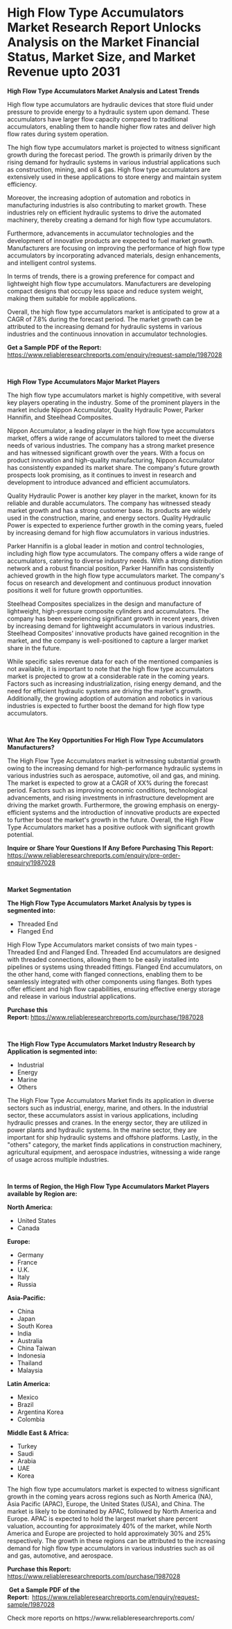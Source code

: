<p><h1>High Flow Type Accumulators Market Research Report Unlocks Analysis on the Market Financial Status, Market Size, and Market Revenue upto 2031</h1></p><p><strong>High Flow Type Accumulators Market Analysis and Latest Trends</strong></p>
<p><p>High flow type accumulators are hydraulic devices that store fluid under pressure to provide energy to a hydraulic system upon demand. These accumulators have larger flow capacity compared to traditional accumulators, enabling them to handle higher flow rates and deliver high flow rates during system operation.</p><p>The high flow type accumulators market is projected to witness significant growth during the forecast period. The growth is primarily driven by the rising demand for hydraulic systems in various industrial applications such as construction, mining, and oil & gas. High flow type accumulators are extensively used in these applications to store energy and maintain system efficiency.</p><p>Moreover, the increasing adoption of automation and robotics in manufacturing industries is also contributing to market growth. These industries rely on efficient hydraulic systems to drive the automated machinery, thereby creating a demand for high flow type accumulators.</p><p>Furthermore, advancements in accumulator technologies and the development of innovative products are expected to fuel market growth. Manufacturers are focusing on improving the performance of high flow type accumulators by incorporating advanced materials, design enhancements, and intelligent control systems.</p><p>In terms of trends, there is a growing preference for compact and lightweight high flow type accumulators. Manufacturers are developing compact designs that occupy less space and reduce system weight, making them suitable for mobile applications.</p><p>Overall, the high flow type accumulators market is anticipated to grow at a CAGR of 7.8% during the forecast period. The market growth can be attributed to the increasing demand for hydraulic systems in various industries and the continuous innovation in accumulator technologies.</p></p>
<p><strong>Get a Sample PDF of the Report:&nbsp;</strong> <a href="https://www.reliableresearchreports.com/enquiry/request-sample/1987028">https://www.reliableresearchreports.com/enquiry/request-sample/1987028</a></p>
<p>&nbsp;</p>
<p><strong>High Flow Type Accumulators Major Market Players</strong></p>
<p><p>The high flow type accumulators market is highly competitive, with several key players operating in the industry. Some of the prominent players in the market include Nippon Accumulator, Quality Hydraulic Power, Parker Hannifin, and Steelhead Composites.</p><p>Nippon Accumulator, a leading player in the high flow type accumulators market, offers a wide range of accumulators tailored to meet the diverse needs of various industries. The company has a strong market presence and has witnessed significant growth over the years. With a focus on product innovation and high-quality manufacturing, Nippon Accumulator has consistently expanded its market share. The company's future growth prospects look promising, as it continues to invest in research and development to introduce advanced and efficient accumulators.</p><p>Quality Hydraulic Power is another key player in the market, known for its reliable and durable accumulators. The company has witnessed steady market growth and has a strong customer base. Its products are widely used in the construction, marine, and energy sectors. Quality Hydraulic Power is expected to experience further growth in the coming years, fueled by increasing demand for high flow accumulators in various industries.</p><p>Parker Hannifin is a global leader in motion and control technologies, including high flow type accumulators. The company offers a wide range of accumulators, catering to diverse industry needs. With a strong distribution network and a robust financial position, Parker Hannifin has consistently achieved growth in the high flow type accumulators market. The company's focus on research and development and continuous product innovation positions it well for future growth opportunities.</p><p>Steelhead Composites specializes in the design and manufacture of lightweight, high-pressure composite cylinders and accumulators. The company has been experiencing significant growth in recent years, driven by increasing demand for lightweight accumulators in various industries. Steelhead Composites' innovative products have gained recognition in the market, and the company is well-positioned to capture a larger market share in the future.</p><p>While specific sales revenue data for each of the mentioned companies is not available, it is important to note that the high flow type accumulators market is projected to grow at a considerable rate in the coming years. Factors such as increasing industrialization, rising energy demand, and the need for efficient hydraulic systems are driving the market's growth. Additionally, the growing adoption of automation and robotics in various industries is expected to further boost the demand for high flow type accumulators.</p></p>
<p>&nbsp;</p>
<p><strong>What Are The Key Opportunities For High Flow Type Accumulators Manufacturers?</strong></p>
<p><p>The High Flow Type Accumulators market is witnessing substantial growth owing to the increasing demand for high-performance hydraulic systems in various industries such as aerospace, automotive, oil and gas, and mining. The market is expected to grow at a CAGR of XX% during the forecast period. Factors such as improving economic conditions, technological advancements, and rising investments in infrastructure development are driving the market growth. Furthermore, the growing emphasis on energy-efficient systems and the introduction of innovative products are expected to further boost the market's growth in the future. Overall, the High Flow Type Accumulators market has a positive outlook with significant growth potential.</p></p>
<p><strong>Inquire or Share Your Questions If Any Before Purchasing This Report:</strong> <a href="https://www.reliableresearchreports.com/enquiry/pre-order-enquiry/1987028">https://www.reliableresearchreports.com/enquiry/pre-order-enquiry/1987028</a></p>
<p>&nbsp;</p>
<p><strong>Market Segmentation</strong></p>
<p><strong>The High Flow Type Accumulators Market Analysis by types is segmented into:</strong></p>
<p><ul><li>Threaded End</li><li>Flanged End</li></ul></p>
<p><p>High Flow Type Accumulators market consists of two main types - Threaded End and Flanged End. Threaded End accumulators are designed with threaded connections, allowing them to be easily installed into pipelines or systems using threaded fittings. Flanged End accumulators, on the other hand, come with flanged connections, enabling them to be seamlessly integrated with other components using flanges. Both types offer efficient and high flow capabilities, ensuring effective energy storage and release in various industrial applications.</p></p>
<p><strong>Purchase this Report:&nbsp;</strong><a href="https://www.reliableresearchreports.com/purchase/1987028">https://www.reliableresearchreports.com/purchase/1987028</a></p>
<p>&nbsp;</p>
<p><strong>The High Flow Type Accumulators Market Industry Research by Application is segmented into:</strong></p>
<p><ul><li>Industrial</li><li>Energy</li><li>Marine</li><li>Others</li></ul></p>
<p><p>The High Flow Type Accumulators Market finds its application in diverse sectors such as industrial, energy, marine, and others. In the industrial sector, these accumulators assist in various applications, including hydraulic presses and cranes. In the energy sector, they are utilized in power plants and hydraulic systems. In the marine sector, they are important for ship hydraulic systems and offshore platforms. Lastly, in the "others" category, the market finds applications in construction machinery, agricultural equipment, and aerospace industries, witnessing a wide range of usage across multiple industries.</p></p>
<p>&nbsp;</p>
<p><strong>In terms of Region, the High Flow Type Accumulators Market Players available by Region are:</strong></p>
<p>
    <p> <strong> North America: </strong>
        <ul>
            <li>United States</li>
            <li>Canada</li>
        </ul>
        </p> 
    <p> <strong> Europe: </strong>
        <ul>
            <li>Germany</li>
            <li>France</li>
            <li>U.K.</li>
            <li>Italy</li>
            <li>Russia</li>
        </ul>
        </p> 
    <p> <strong> Asia-Pacific: </strong>
        <ul>
            <li>China</li>
            <li>Japan</li>
            <li>South Korea</li>
            <li>India</li>
            <li>Australia</li>
            <li>China Taiwan</li>
            <li>Indonesia</li>
            <li>Thailand</li>
            <li>Malaysia</li>
        </ul>
        </p> 
    <p> <strong> Latin America: </strong>
        <ul>
            <li>Mexico</li>
            <li>Brazil</li>
            <li>Argentina Korea</li>
            <li>Colombia</li>
        </ul>
        </p> 
    <p> <strong> Middle East & Africa: </strong>
        <ul>
            <li>Turkey</li>
            <li>Saudi</li>
            <li>Arabia</li>
            <li>UAE</li>
            <li>Korea</li>
        </ul>
    </p>
    </p>
<p><p>The high flow type accumulators market is expected to witness significant growth in the coming years across regions such as North America (NA), Asia Pacific (APAC), Europe, the United States (USA), and China. The market is likely to be dominated by APAC, followed by North America and Europe. APAC is expected to hold the largest market share percent valuation, accounting for approximately 40% of the market, while North America and Europe are projected to hold approximately 30% and 25% respectively. The growth in these regions can be attributed to the increasing demand for high flow type accumulators in various industries such as oil and gas, automotive, and aerospace.</p></p>
<p><strong>Purchase this Report: </strong><a href="https://www.reliableresearchreports.com/purchase/1987028">https://www.reliableresearchreports.com/purchase/1987028</a></p>
<p>&nbsp;<strong>Get a Sample PDF of the Report:&nbsp;&nbsp;</strong><a href="https://www.reliableresearchreports.com/enquiry/request-sample/1987028">https://www.reliableresearchreports.com/enquiry/request-sample/1987028</a></p>
<p><strong></strong></p>
<p>Check more reports on https://www.reliableresearchreports.com/</p>